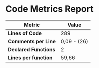 # Code Metrics Report

| Metric                          | Value       |
|---------------------------------|-------------|
| **Lines of Code**               | 289         |
| **Comments per Line**           | 0,09 - (26) |
| **Declared Functions**          | 2           |
| **Lines per function**          | 59,66       |



